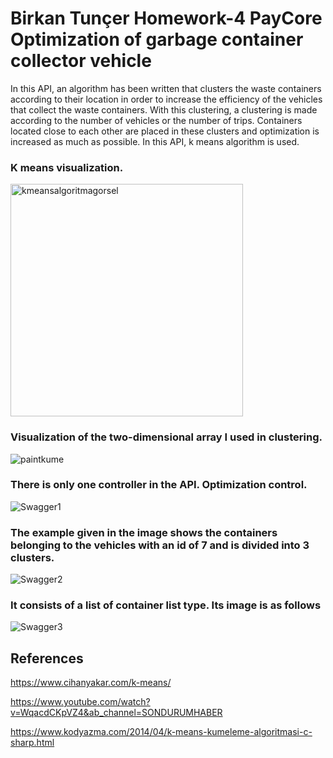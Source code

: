 <h1> Birkan Tunçer Homework-4 PayCore Optimization of garbage container collector vehicle </h1>


In this API, an algorithm has been written that clusters the waste containers according to their location in order to increase the efficiency of the vehicles that collect the waste containers. With this clustering, a clustering is made according to the number of vehicles or the number of trips. Containers located close to each other are placed in these clusters and optimization is increased as much as possible.
In this API, k means algorithm is used.




<h3> K means visualization. </h3>

<img width="372" alt="kmeansalgoritmagorsel" src="https://user-images.githubusercontent.com/97250941/189362050-43df76ce-ed2c-4aec-b2f6-93803a699606.png">

<h3> Visualization of the two-dimensional array I used in clustering. </h3>

![paintkume](https://user-images.githubusercontent.com/97250941/189360475-432e7054-fcd4-4df4-85f7-1900e9e58f1b.png)

<h3> There is only one controller in the API. Optimization control. </h3>

![Swagger1](https://user-images.githubusercontent.com/97250941/189358718-22e48dc6-3f07-4287-9eba-43026f28d1c3.png)

<h3> The example given in the image shows the containers belonging to the vehicles with an id of 7 and is divided into 3 clusters. </h3>

![Swagger2](https://user-images.githubusercontent.com/97250941/189358723-d0d673fa-a75c-46a9-a2bf-aefd08c96335.png)

<h3> It consists of a list of container list type. Its image is as follows </h3>

![Swagger3](https://user-images.githubusercontent.com/97250941/189358726-667856fe-f12a-4ed1-ad77-63bd8d77a2e0.png)

<h2> References </h2>

https://www.cihanyakar.com/k-means/

https://www.youtube.com/watch?v=WqacdCKpVZ4&ab_channel=SONDURUMHABER

https://www.kodyazma.com/2014/04/k-means-kumeleme-algoritmasi-c-sharp.html


